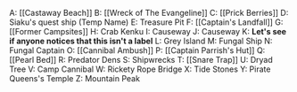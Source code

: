 A: [[Castaway Beach]]
B: [[Wreck of The Evangeline]]
C: [[Prick Berries]]
D: Siaku's quest ship (Temp Name)
E: Treasure Pit
F: [[Captain's Landfall]]
G: [[Former Campsites]]
H: Crab Kenku
I: Causeway
J: Causeway
K: **Let's see if anyone notices that this isn't a label**
L: Grey Island
M: Fungal Ship
N: Fungal Captain
O: [[Cannibal Ambush]]
P: [[Captain Parrish's Hut]]
Q: [[Pearl Bed]]
R: Predator Dens
S: Shipwrecks
T: [[Snare Trap]]
U: Dryad Tree
V: Camp Cannibal
W: Rickety Rope Bridge
X: Tide Stones
Y: Pirate Queens's Temple
Z: Mountain Peak
